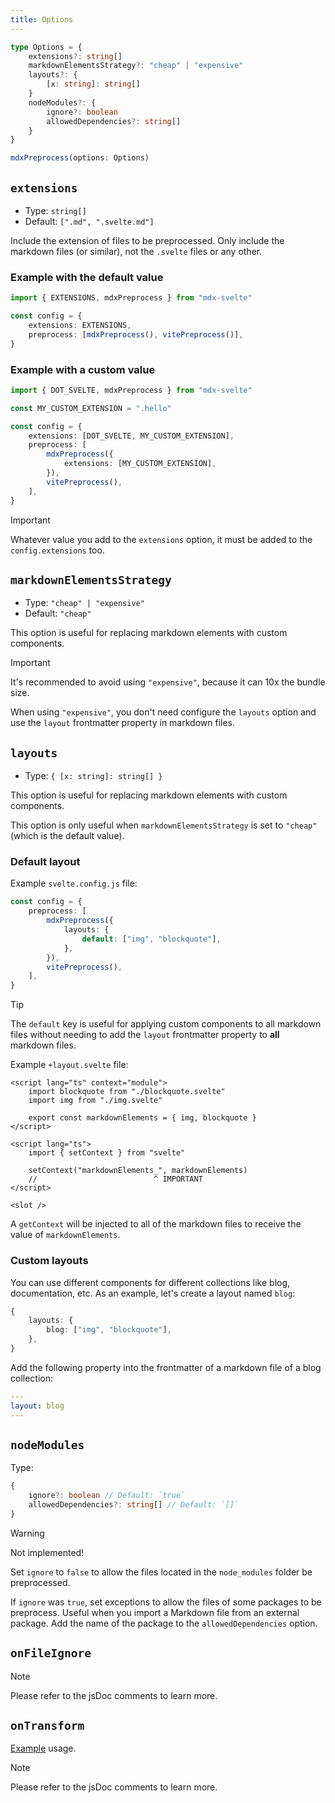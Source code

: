 ```yaml
---
title: Options
---
```


```ts
type Options = {
    extensions?: string[]
    markdownElementsStrategy?: "cheap" | "expensive"
    layouts?: {
        [x: string]: string[]
    }
    nodeModules?: {
        ignore?: boolean
        allowedDependencies?: string[]
    }
}

mdxPreprocess(options: Options)
```

## `extensions`

-   Type: `string[]`
-   Default: `[".md", ".svelte.md"]`

Include the extension of files to be preprocessed. Only include the markdown files (or similar), not the `.svelte` files or any other.

### Example with the default value

```ts
import { EXTENSIONS, mdxPreprocess } from "mdx-svelte"

const config = {
    extensions: EXTENSIONS,
    preprocess: [mdxPreprocess(), vitePreprocess()],
}
```

### Example with a custom value

```ts
import { DOT_SVELTE, mdxPreprocess } from "mdx-svelte"

const MY_CUSTOM_EXTENSION = ".hello"

const config = {
    extensions: [DOT_SVELTE, MY_CUSTOM_EXTENSION],
    preprocess: [
        mdxPreprocess({
            extensions: [MY_CUSTOM_EXTENSION],
        }),
        vitePreprocess(),
    ],
}
```

> [!IMPORTANT]
> Whatever value you add to the `extensions` option, it must be added to the `config.extensions` too.

## `markdownElementsStrategy`

-   Type: `"cheap" | "expensive"`
-   Default: `"cheap"`

This option is useful for replacing markdown elements with custom components.

> [!IMPORTANT]
> It's recommended to avoid using `"expensive"`, because it can 10x the bundle size.

When using `"expensive"`, you don't need configure the `layouts` option and use the `layout` frontmatter property in markdown files.

## `layouts`

-   Type: `{ [x: string]: string[] }`

This option is useful for replacing markdown elements with custom components.

This option is only useful when `markdownElementsStrategy` is set to `"cheap"` (which is the default value).

### Default layout

Example `svelte.config.js` file:

```ts
const config = {
    preprocess: [
        mdxPreprocess({
            layouts: {
                default: ["img", "blockquote"],
            },
        }),
        vitePreprocess(),
    ],
}
```

> [!TIP]
> The `default` key is useful for applying custom components to all markdown files without needing to add the `layout` frontmatter property to **all** markdown files.

Example `+layout.svelte` file:

```svelte
<script lang="ts" context="module">
    import blockquote from "./blockquote.svelte"
    import img from "./img.svelte"

    export const markdownElements = { img, blockquote }
</script>

<script lang="ts">
    import { setContext } from "svelte"

    setContext("markdownElements_", markdownElements)
    //                          ^ IMPORTANT
</script>

<slot />
```

A `getContext` will be injected to all of the markdown files to receive the value of `markdownElements`.

### Custom layouts

You can use different components for different collections like blog, documentation, etc.
As an example, let's create a layout named `blog`:

```ts
{
    layouts: {
        blog: ["img", "blockquote"],
    },
}
```

Add the following property into the frontmatter of a markdown file of a blog collection:

```yaml
---
layout: blog
---
```

## `nodeModules`

Type:

```ts
{
    ignore?: boolean // Default: `true`
    allowedDependencies?: string[] // Default: `[]`
}
```

> [!WARNING]
> Not implemented!

Set `ignore` to `false` to allow the files located in the `node_modules` folder be preprocessed.

If `ignore` was `true`, set exceptions to allow the files of some packages to be preprocess. Useful when you import a Markdown file from an external package. Add the name of the package to the `allowedDependencies` option.

## `onFileIgnore`

> [!NOTE]
> Please refer to the jsDoc comments to learn more.

## `onTransform`

[Example](/docs/mdx-svelte/unified) usage.

> [!NOTE]
> Please refer to the jsDoc comments to learn more.
